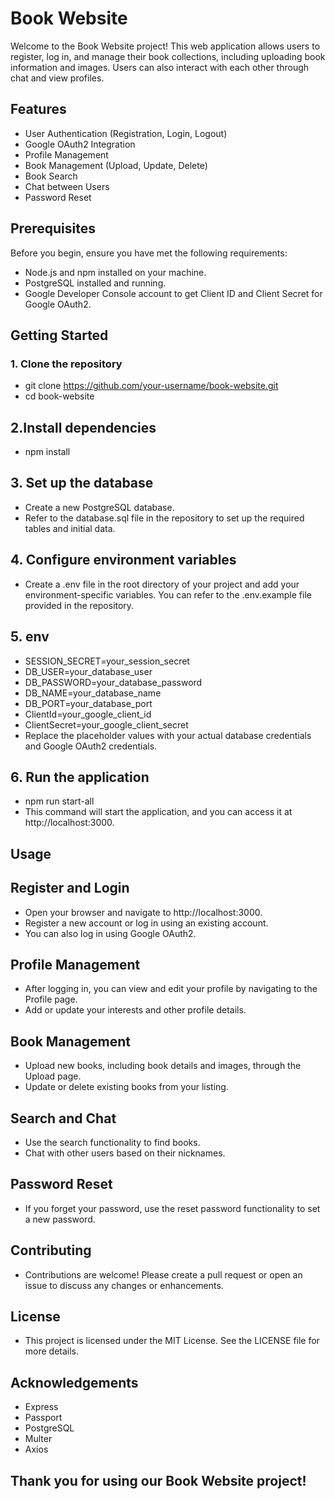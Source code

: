 # Book Website

Welcome to the Book Website project! This web application allows users to register, log in, and manage their book collections, including uploading book information and images. Users can also interact with each other through chat and view profiles.

## Features

- User Authentication (Registration, Login, Logout)
- Google OAuth2 Integration
- Profile Management
- Book Management (Upload, Update, Delete)
- Book Search
- Chat between Users
- Password Reset

## Prerequisites

Before you begin, ensure you have met the following requirements:

- Node.js and npm installed on your machine.
- PostgreSQL installed and running.
- Google Developer Console account to get Client ID and Client Secret for Google OAuth2.

## Getting Started

### 1. Clone the repository
- git clone https://github.com/your-username/book-website.git
- cd book-website
 
## 2.Install dependencies
- npm install

## 3. Set up the database
- Create a new PostgreSQL database.
- Refer to the database.sql file in the repository to set up the required tables and initial data.

## 4. Configure environment variables
- Create a .env file in the root directory of your project and add your environment-specific variables. You can refer to the .env.example file provided in the repository.

## 5. env
- SESSION_SECRET=your_session_secret
- DB_USER=your_database_user
- DB_PASSWORD=your_database_password
- DB_NAME=your_database_name
- DB_PORT=your_database_port
- ClientId=your_google_client_id
- ClientSecret=your_google_client_secret
- Replace the placeholder values with your actual database credentials and Google OAuth2 credentials.

## 6. Run the application
- npm run start-all
- This command will start the application, and you can access it at http://localhost:3000.

## Usage

## Register and Login
- Open your browser and navigate to http://localhost:3000.
- Register a new account or log in using an existing account.
- You can also log in using Google OAuth2.

## Profile Management
- After logging in, you can view and edit your profile by navigating to the Profile page.
- Add or update your interests and other profile details.

## Book Management
- Upload new books, including book details and images, through the Upload page.
- Update or delete existing books from your listing. 

## Search and Chat
- Use the search functionality to find books.
- Chat with other users based on their nicknames.

## Password Reset
- If you forget your password, use the reset password functionality to set a new password.

## Contributing
- Contributions are welcome! Please create a pull request or open an issue to discuss any changes or enhancements.

## License
- This project is licensed under the MIT License. See the LICENSE file for more details.

## Acknowledgements
- Express
- Passport
- PostgreSQL 
- Multer
- Axios

## Thank you for using our Book Website project!
